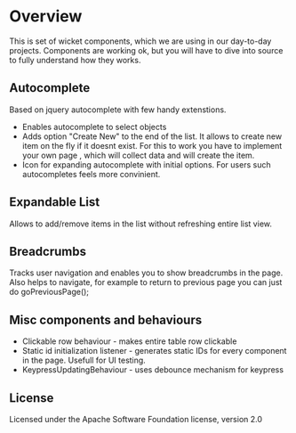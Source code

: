 # Overview

This is set of wicket components, which we are using in our day-to-day projects.
Components are working ok, but you will have to dive into source to fully understand how they works.

Autocomplete
------------

Based on jquery autocomplete with few handy extenstions.
* Enables autocomplete to select objects
* Adds option "Create New" to the end of the list. It allows to create new item on the fly if it doesnt exist. For this to work you have to implement your own page , which will collect data and will create the item.
* Icon for expanding autocomplete with initial options. For users such autocompletes feels more convinient. 


Expandable List
---------------

Allows to add/remove items in the list without refreshing entire list view.


Breadcrumbs
-----------

Tracks user navigation and enables you to show breadcrumbs in the page. Also helps to navigate, for example to return to previous page you can just do goPreviousPage();


Misc components and behaviours
------------------------------

* Clickable row behaviour - makes entire table row clickable
* Static id initialization listener - generates static IDs for every component in the page. Usefull for UI testing.
* KeypressUpdatingBehaviour - uses debounce mechanism for keypress


License
-------

Licensed under the Apache Software Foundation license, version 2.0
